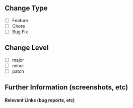 ## Change Type

* [ ] Feature
* [ ] Chore
* [ ] Bug Fix

## Change Level

* [ ] major
* [ ] minor
* [ ] patch

## Further Information (screenshots, etc)

#### Relevant Links (bug reports, etc)
